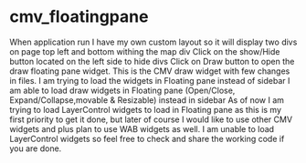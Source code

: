 # cmv_floatingpane
When application run I have my own custom layout so it will display two divs on page top left and bottom withing the map div
Click on the show/Hide button located on the left side to hide divs 
Click on Draw button to open the draw floating pane widget. This is the CMV draw widget with few changes in files.
I am trying to load the widgets in Floating pane instead of sidebar
I am able to load draw widgets in Floating pane (Open/Close, Expand/Collapse,movable & Resizable) instead in sidebar
As of now I am trying to load LayerControl widgets to load in Floating pane as this is my first priority to get it done, but later of course I would like  to use other CMV widgets and plus plan to use WAB widgets as well.
I am unable to load LayerControl widgets so feel free to check and share the working code if you are done.
